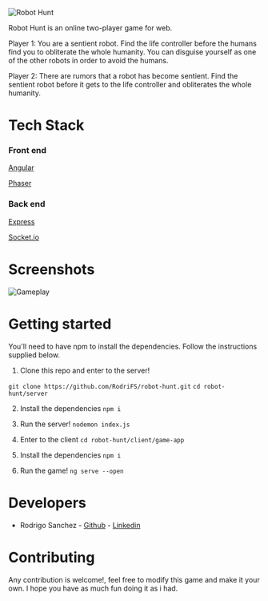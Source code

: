 ![Robot Hunt](https://i.imgur.com/NF0ymnF.png)

Robot Hunt is an online two-player game for web.

Player 1: You are a sentient robot. Find the life controller before the humans find you to obliterate the whole humanity. You can disguise yourself as one of the other robots in order to avoid the humans.

Player 2: There are rumors that a robot has become sentient. Find the sentient robot before it gets to the life controller  and obliterates the whole humanity.

# Tech Stack

### Front end
[Angular](https://angular.io/)

[Phaser](https://phaser.io/)

### Back end
[Express](https://expressjs.com/)

[Socket.io](https://socket.io/)

# Screenshots
![Gameplay](https://i.imgur.com/OYAdwwR.png)
# Getting started
You'll need to have npm to install the dependencies. Follow the instructions supplied below.

1. Clone this repo and enter to the server!

`git clone https://github.com/RodriFS/robot-hunt.git`
`cd robot-hunt/server`

2. Install the dependencies
`npm i`

3. Run the server!
`nodemon index.js`

4. Enter to the client
`cd robot-hunt/client/game-app`

4. Install the dependencies
`npm i`


5. Run the game!
`ng serve --open`


# Developers

- Rodrigo Sanchez - [Github](https://github.com/RodriFS/) - [Linkedin](https://www.linkedin.com/in/rodrigo-f-sanchez/)

# Contributing

Any contribution is welcome!, feel free to modify this game and make it your own. I hope you have as much fun doing it as i had.

